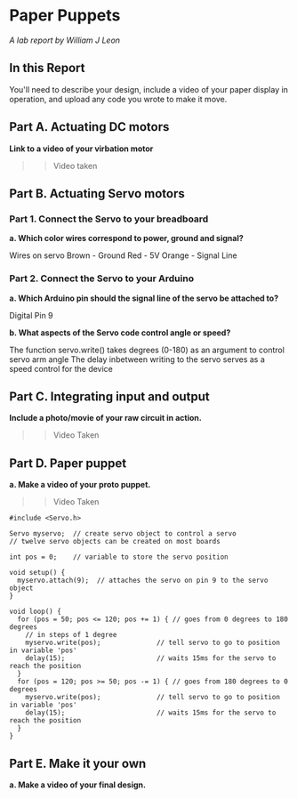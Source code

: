 # Paper Puppets

*A lab report by William J Leon*

## In this Report

You'll need to describe your design, include a video of your paper display in operation, and upload any code you wrote to make it move.

## Part A. Actuating DC motors

**Link to a video of your virbation motor**

>> Video taken

## Part B. Actuating Servo motors

### Part 1. Connect the Servo to your breadboard

**a. Which color wires correspond to power, ground and signal?**

Wires on servo
Brown - Ground
Red - 5V
Orange - Signal Line

### Part 2. Connect the Servo to your Arduino

**a. Which Arduino pin should the signal line of the servo be attached to?**

Digital Pin 9

**b. What aspects of the Servo code control angle or speed?**

The function servo.write() takes degrees (0-180) as an argument to control servo arm angle
The delay inbetween writing to the servo serves as a speed control for the device

## Part C. Integrating input and output

**Include a photo/movie of your raw circuit in action.**

>>Video Taken

## Part D. Paper puppet

**a. Make a video of your proto puppet.**

>> Video Taken


```
#include <Servo.h>

Servo myservo;  // create servo object to control a servo
// twelve servo objects can be created on most boards

int pos = 0;    // variable to store the servo position

void setup() {
  myservo.attach(9);  // attaches the servo on pin 9 to the servo object
}

void loop() {
  for (pos = 50; pos <= 120; pos += 1) { // goes from 0 degrees to 180 degrees
    // in steps of 1 degree
    myservo.write(pos);              // tell servo to go to position in variable 'pos'
    delay(15);                       // waits 15ms for the servo to reach the position
  }
  for (pos = 120; pos >= 50; pos -= 1) { // goes from 180 degrees to 0 degrees
    myservo.write(pos);              // tell servo to go to position in variable 'pos'
    delay(15);                       // waits 15ms for the servo to reach the position
  }
}
```

## Part E. Make it your own

**a. Make a video of your final design.**
 
